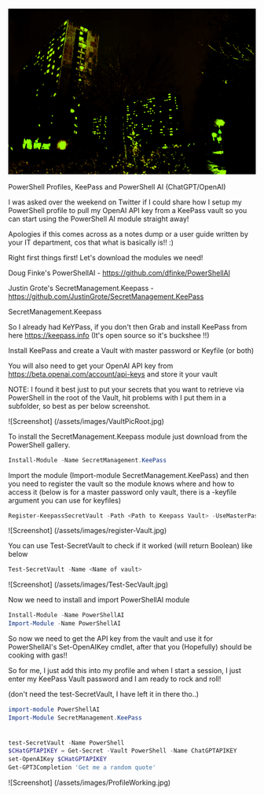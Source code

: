 ![Screenshot]( /assets/images/Hill_Night.png)

PowerShell Profiles, KeePass and PowerShell AI (ChatGPT/OpenAI)

I was asked over the weekend on Twitter if I could share how I setup my PowerShell profile to pull my OpenAI API key from a KeePass vault so you can start using the PowerShell AI module straight away!

Apologies if this comes across as a notes dump or a user guide written by your IT department, cos that what is basically is!! :)

Right first things first! Let's download the modules we need!

Doug Finke's PowerShellAI - https://github.com/dfinke/PowerShellAI

Justin Grote's SecretManagement.Keepass - https://github.com/JustinGrote/SecretManagement.KeePass

SecretManagement.Keepass

So I already had KeYPass, if you don't then Grab and install KeePass from here https://keepass.info (It's open source so it's buckshee !!)

Install KeePass and create a Vault with master password or Keyfile (or both)

You will also need to get your OpenAI API key from https://beta.openai.com/account/api-keys and store it your vault 

NOTE: I found it best just to put your secrets that you want to retrieve via PowerShell in the root of the Vault, hit problems with I put them in a subfolder, so best as per below screenshot.

![Screenshot] (/assets/images/VaultPicRoot.jpg)

To install the SecretManagement.Keepass module just download from the PowerShell gallery. 

```PowerShell
Install-Module -Name SecretManagement.KeePass
```

Import the module (Import-module SecretManagement.KeePass) and then you need to register the vault so the module knows where and how to access it (below is for a master password only vault, there is a -keyfile argument you can use for keyfiles)

```PowerShell
Register-KeepassSecretVault -Path <Path to Keepass Vault> -UseMasterPassword
```

![Screenshot] (/assets/images/register-Vault.jpg)

You can use Test-SecretVault to check if it worked (will return Boolean) like below

```PowerShell
Test-SecretVault -Name <Name of vault>
```

![Screenshot] (/assets/images/Test-SecVault.jpg)

Now we need to install and import PowerShellAI module

```PowerShell
Install-Module -Name PowerShellAI 
Import-Module -Name PowerShellAI
```

So now we need to get the API key from the vault and use it for PowerShellAI's Set-OpenAIKey cmdlet, after that you (Hopefully) should be cooking with gas!!

So for me, I just add this into my profile and when I start a session, I just enter my KeePass Vault password and I am ready to rock and roll!

(don't need the test-SecretVault, I have left it in there tho..)

```PowerShell
import-module PowerShellAI
Import-Module SecretManagement.KeePass


test-SecretVault -Name PowerShell
$CHatGPTAPIKEY = Get-Secret -Vault PowerShell -Name ChatGPTAPIKEY
set-OpenAIKey $CHatGPTAPIKEY
Get-GPT3Completion 'Get me a random quote'
```

![Screenshot] (/assets/images/ProfileWorking.jpg)
